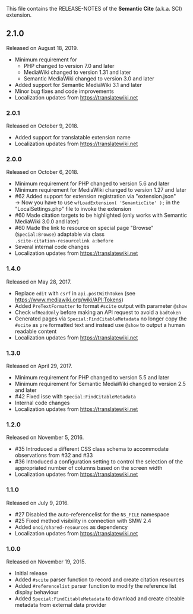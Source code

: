 This file contains the RELEASE-NOTES of the **Semantic Cite** (a.k.a. SCI) extension.

## 2.1.0

Released on August 18, 2019.

* Minimum requirement for
  * PHP changed to version 7.0 and later
  * MediaWiki changed to version 1.31 and later
  * Semantic MediaWiki changed to version 3.0 and later
* Added support for Semantic MediaWiki 3.1 and later
* Minor bug fixes and code improvements
* Localization updates from https://translatewiki.net

### 2.0.1

Released on October 9, 2018.

* Added support for translatable extension name
* Localization updates from https://translatewiki.net

### 2.0.0

Released on October 6, 2018.

* Minimum requirement for PHP changed to version 5.6 and later
* Minimum requirement for MediaWiki changed to version 1.27 and later
* #62 Added support for extension registration via "extension.json"  
  → Now you have to use `wfLoadExtension( 'SemanticCite' );` in the "LocalSettings.php" file to invoke the extension
* #60 Made citation targets to be highlighted (only works with Semantic MediaWiki 3.0.0 and later)
* #60 Made the link to resource on special page "Browse" (`Special:Browse`) adaptable via class  
  `.scite-citation-resourcelink a:before`
* Several internal code changes
* Localization updates from https://translatewiki.net


### 1.4.0

Released on May 28, 2017.

* Replace `edit` with `csrf` in `api.postWithToken` (see https://www.mediawiki.org/wiki/API:Tokens)
* Added `PreTextFormatter` to format `#scite` output with parameter `@show`
* Check `wfReadOnly` before making an API request to avoid a `badtoken`
* Generated pages via `Special:FindCitableMetadata` no longer copy the `#scite`
  as `pre` formatted text and instead use `@show` to output a human readable content
* Localization updates from https://translatewiki.net

### 1.3.0

Released on April 29, 2017.

* Minimum requirement for PHP changed to version 5.5 and later
* Minimum requirement for Semantic MediaWiki changed to version 2.5 and later
* #42 Fixed isse with `Special:FindCitableMetadata`
* Internal code changes
* Localization updates from https://translatewiki.net

### 1.2.0

Released on November 5, 2016.

* #35 Introduced a different CSS class schema to accommodate observations from #32 and #33
* #36 Introduced a configuration setting to control the selection of the appropriated number of columns based on the screen width
* Localization updates from https://translatewiki.net

### 1.1.0

Released on July 9, 2016.

* #27 Disabled the auto-referencelist for the `NS_FILE` namespace
* #25 Fixed method visibility in connection with SMW 2.4
* Added `onoi/shared-resources` as dependency
* Localization updates from https://translatewiki.net

### 1.0.0

Released on November 19, 2015.

* Initial release
* Added `#scite` parser function to record and create citation resources
* Added `#referencelist` parser function to modify the reference list display behaviour
* Added `Special:FindCitableMetadata` to download and create citeable metadata from external data provider
